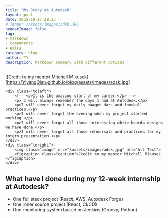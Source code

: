 ```yaml
---
title: "My Story at Autodesk"
layout: post
date: 2018-10-17 22:23
# image: /assets/images/adsk.JPG
headerImage: false
tag:
- markdown
- components
- extra
category: blog
author: YY
description: Markdown summary with different options
---
```


![Credit to my mentor Mitchell Mikusek][https://YiyangQian.github.io/blog/assets/images/adsk.jpg]

<div class="side-by-side">
    

    <div class="toleft">
        <!-- <p>It is the amazing start of my career.</p> -->
        <p> I will always remember the days I had at Autodesk.</p>
        <p>I will never forget my daily haagen dazs and foosball practices.</p>
        <p>I will never forget the evening when my project started working.</p>
        <p>I will never forget all those interesting white boards designs we have done.</p>
        <p>I will never forget all those rehearsals and practices for my intern presentation.</p>
    </div>
    <div class="toright">
        <img class="image" src="/assets/images/adsk.jpg" alt="Alt Text">
        <figcaption class="caption">Credit to my mentor Mitchell Mikusek </figcaption>
    </div>
</div>

## What have I done during my 12-week internship at Autodesk?
* One full stack project (React, AWS, Autodesk Forge)
* One inner source project (React, CI/CD)
* One monitoring system based on Jenkins (Groovy, Python)

